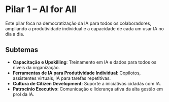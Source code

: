# Pilar 1 – AI for All

Este pilar foca na democratização da IA para todos os colaboradores, ampliando a produtividade individual e a capacidade de cada um usar IA no dia a dia.

## Subtemas

- **Capacitação e Upskilling**: Treinamento em IA e dados para todos os níveis da organização.
- **Ferramentas de IA para Produtividade Individual**: Copilotos, assistentes virtuais, IA para tarefas repetitivas.
- **Cultura de Citizen Development**: Suporte a iniciativas cidadãs com IA.
- **Patrocínio Executivo**: Comunicação e liderança ativa da alta gestão em prol da IA.

